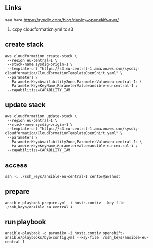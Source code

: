 ## Links
see here https://sysdig.com/blog/deploy-openshift-aws/


1. copy cloudformation.yml to s3

## create stack
```
aws cloudformation create-stack \
 --region eu-central-1 \
 --stack-name sysdig-origin-1 \
 --template-url "https://s3.eu-central-1.amazonaws.com/sysdig-cloudformation/CloudFormationTemplateOpenShift.yaml" \
 --parameters \
   ParameterKey=AvailabilityZone,ParameterValue=eu-central-1a \
   ParameterKey=KeyName,ParameterValue=ansible-eu-central-1 \
 --capabilities=CAPABILITY_IAM
```

## update stack
```
aws cloudformation update-stack \
 --region eu-central-1 \
 --stack-name sysdig-origin-1 \
 --template-url "https://s3.eu-central-1.amazonaws.com/sysdig-cloudformation/CloudFormationTemplateOpenShift.yaml" \
 --parameters \
   ParameterKey=AvailabilityZone,ParameterValue=eu-central-1a \
   ParameterKey=KeyName,ParameterValue=ansible-eu-central-1 \
 --capabilities=CAPABILITY_IAM
```

## access

`ssh -i ./ssh_keys/ansible-eu-central-1 centos@awshost`

## prepare

`ansible-playbook prepare.yml -i hosts.contiv --key-file ./ssh_keys/ansible-eu-central-1`

## run playbook

`ansible-playbook -c paramiko -i hosts.contiv openshift-ansible/playbooks/byo/config.yml --key-file ./ssh_keys/ansible-eu-central-1`